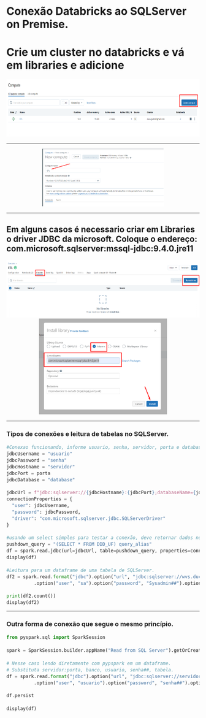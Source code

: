 # Conexão Databricks ao SQLServer on Premise.


# Crie um cluster no databricks e vá em libraries e adicione 


<div align="center">
    <img src="./Pngs/ClusterCreate.png" alt="DashGo Sistema" height="150">
</div>

---

<div align="center">
    <img src="./Pngs/ClusterCreateNew.png" alt="DashGo Sistema" height="150">
</div>

---

## Em alguns casos é necessario criar em Libraries o driver JDBC da microsoft. Coloque o endereço: com.microsoft.sqlserver:mssql-jdbc:9.4.0.jre11

<div align="center">
    <img src="./Pngs/ClusterCreateLibrarie.png" alt="DashGo Sistema" height="150">
</div>

<div align="center">
    <img src="./Pngs/ClusterCreateMaven.png" alt="DashGo Sistema" height="250">
</div>

---

### Tipos de conexões e leitura de tabelas no SQLServer.
```py
#Conexao funcionando, informe usuario, senha, servidor, porta e database.
jdbcUsername = "usuario"
jdbcPassword = "senha"
jdbcHostname = "servidor"
jdbcPort = porta
jdbcDatabase = "database"

jdbcUrl = f"jdbc:sqlserver://{jdbcHostname}:{jdbcPort};databaseName={jdbcDatabase};ssl=false;encrypt=false"
connectionProperties = {
  "user": jdbcUsername,
  "password": jdbcPassword,
  "driver": "com.microsoft.sqlserver.jdbc.SQLServerDriver"
}

#usando um select simples para testar a conexão, deve retornar dados no dataframe.
pushdown_query = "(SELECT * FROM DDD_UF) query_alias"
df = spark.read.jdbc(url=jdbcUrl, table=pushdown_query, properties=connectionProperties)
display(df)

#Leitura para um dataframe de uma tabela de SQLServer.
df2 = spark.read.format("jdbc").option("url", "jdbc:sqlserver://wvs.duckdns.org:1433;database=CARGAS;ssl=false;encrypt=false") \
          .option("user", "sa").option("password", "Sysadmin##").option("dbtable", "DDD_UF").load()

print(df2.count())
display(df2)


```
---

### Outra forma de conexão que segue o mesmo princípio.

```py
from pyspark.sql import SparkSession

spark = SparkSession.builder.appName("Read from SQL Server").getOrCreate()

# Nesse caso lendo diretamente com pypspark em um dataframe.
# Substituta servidor:porta, banco, usuario, senha##, tabela.
df = spark.read.format("jdbc").option("url", "jdbc:sqlserver://servidor:porta;database=banco;ssl=false;encrypt=false") \
          .option("user", "usuario").option("password", "senha##").option("dbtable", "tabela").load()

df.persist

display(df)

```
